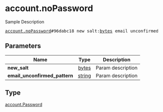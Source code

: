 # account.noPassword

Sample Description

<pre>
<a href="../constructor/account.noPassword.md">account.noPassword</a>#96dabc18 new_salt:<a href="../type/bytes.md">bytes</a> email_unconfirmed_pattern:<a href="../type/string.md">string</a> = <a href="../type/account.Password.md">account.Password</a>;
</pre>

## Parameters

| Name | Type | Description |
|------|:----:|-------------|
| **new_salt** | [bytes](../type/bytes.md) | Param description |
| **email_unconfirmed_pattern** | [string](../type/string.md) | Param description |

## Type

[account.Password](../type/account.Password.md)

